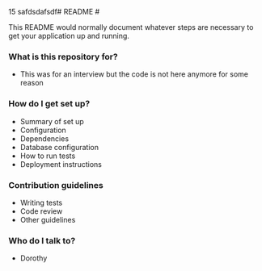 15
safdsdafsdf# README #

This README would normally document whatever steps are necessary to get your application up and running.

### What is this repository for? ###

* This was for an interview but the code is not here anymore for some reason

### How do I get set up? ###

* Summary of set up
* Configuration
* Dependencies
* Database configuration
* How to run tests
* Deployment instructions

### Contribution guidelines ###

* Writing tests
* Code review
* Other guidelines

### Who do I talk to? ###

* Dorothy